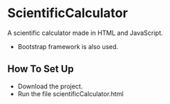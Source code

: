 # ScientificCalculator
A scientific calculator made in HTML and JavaScript.

* Bootstrap framework is also used.

## How To Set Up ##
* Download the project.
* Run the file scientificCalculator.html
